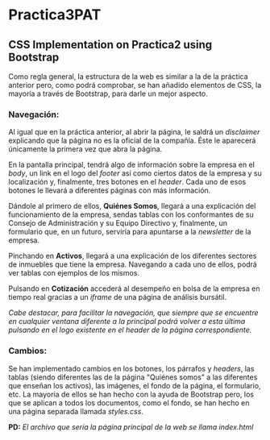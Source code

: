 # Practica3PAT
## CSS Implementation on Practica2 using Bootstrap

Como regla general, la estructura de la web es similar a la de la práctica anterior pero, como podrá comprobar, se han añadido elementos de CSS, la mayoría a través de Bootstrap, para darle un mejor aspecto.

### Navegación:
Al igual que en la práctica anterior, al abrir la página, le saldrá un *disclaimer* explicando que la página no es la oficial de la compañía. Éste le aparecerá únicamente la primera vez que abra la página. 

En la pantalla principal, tendrá algo de información sobre la empresa en el *body*, un link en el logo del *footer* así como ciertos datos de la empresa y su localización y, finalmente, tres botones en el *header*. Cada uno de esos botones le llevará a diferentes páginas con más información.

Dándole al primero de ellos, **Quiénes Somos**, llegará a una explicación del funcionamiento de la empresa, sendas tablas con los conformantes de su Consejo de Administración y su Equipo Directivo y, finalmente, un formulario que, en un futuro, serviría para apuntarse a la *newsletter* de la empresa. 

Pinchando en **Activos**, llegará a una explicación de los diferentes sectores de inmuebles que tiene la empresa. Navegando a cada uno de ellos, podrá ver tablas con ejemplos de los mismos. 

Pulsando en **Cotización** accederá al desempeño en bolsa de la empresa en tiempo real gracias a un *iframe* de una página de análisis bursátil.

*Cabe destacar, para facilitar la navegación, que siempre que se encuentre en cualquier ventana diferente a la principal podrá volver a esta última pulsando en el logo existente en el *header* de la página correspondiente.*

### Cambios:
Se han implementado cambios en los botones, los párrafos y *headers*, las tablas (siendo diferentes las de la página "Quiénes somos" a las diferentes que enseñan los activos), las imágenes, el fondo de la página, el formulario, etc. La mayoría de ellos se han hecho con la ayuda de Bootstrap pero, los que se aplican a todos los documentos, como el fondo, se han hecho en una página separada llamada *styles.css*.

**PD:** *El archivo que sería la página principal de la web se llama index.html*

